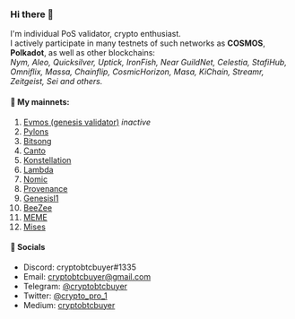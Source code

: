 ### Hi there 🤘

I'm individual PoS validator, crypto enthusiast.  
I actively participate in many  testnets of such networks as __COSMOS__, __Polkadot__, as well as other blockchains:  
*Nym, Aleo, Quicksilver, Uptick, IronFish, Near GuildNet, Сelestia, StafiHub, Omniflix, Massa, Сhainflip, CosmicHorizon, Masa, KiChain, Streamr, Zeitgeist, Sei and others.*


#### 🧾 My mainnets:

1. [Evmos (genesis validator)](https://www.mintscan.io/evmos/validators/evmosvaloper1j6zuz54sum48ylpzjqt4jugjmr4lw6srudv7c4) *inactive*
1. [Pylons](https://explorer.stavr.tech/pylons/staking/pylovaloper1m8vpsh5awhpwuhm5kyp77ljqr9knqnclrlpk3m)
1. [Bitsong](https://ping.pub/bitsong/staking/bitsongvaloper17dpklyxlrn9kypkd3khy9t98v8qddnghllnt7x)
1. [Canto](https://explorer.nodestake.top/canto/staking/cantovaloper1v8ghx334ql2jpu0qgjfre95lnkzvlt7t7py9gr)
1. [Konstellation](https://www.mintscan.io/konstellation/validators/darcvaloper149ggrnzvlm5pdgk53295f9nqr0d29j32d8r9yt)
1. [Lambda](https://explorer.nodestake.top/lambda/staking/lambvaloper1g88k52xwxl49hjxm0hud5fd08ntkg0ykua0gjq)
1. [Nomic](https://nomic.zenscan.io/validator.php?addr=nomic1sv9xl46wwhg34mjnkaqd669gp4ptcjvyu56yj5)
1. [Provenance](https://www.mintscan.io/provenance/validators/pbvaloper1hxd75vuud3gddkfpglkzzsvpjwrz9zf05xu4ss)
3. [Genesisl1](https://ping.pub/genesisl1/staking/genesisvaloper14ffhw6jplvhx0kn449hg55m5dd58f245nvsqkf)
4. [BeeZee](https://explorer.thesilverfox.pro/beezee/staking/bzevaloper1cgtrksac0pjj53lym42uaxrjsumtql296znp4m)
5. [MEME](https://ping.pub/meme/staking/memevaloper1nd5920jd3rynsjl7tqler3xnal9433qtqfyn0q)
6. [Mises](https://gw.mises.site/validators/misesvaloper1vt650vl6lmg777my3kn9jghatxrge8rh7ne9tr)



#### 💬 Socials
* Discord: cryptobtcbuyer#1335  
* Email: cryptobtcbuyer@gmail.com  
* Telegram: [@cryptobtcbuyer](https://t.me/cryptobtcbuyer)  
* Twitter: [@crypto_pro_1](https://twitter.com/crypto_pro_1)  
* Medium: [cryptobtcbuyer](https://medium.com/@cryptobtcbuyer)



<!--
**cryptobtcbuyer/cryptobtcbuyer** is a ✨ _special_ ✨ repository because its `README.md` (this file) appears on your GitHub profile.

Here are some ideas to get you started:

- 🔭 I’m currently working on ...
- 🌱 I’m currently learning ...
- 👯 I’m looking to collaborate on ...
- 🤔 I’m looking for help with ...
- 💬 Ask me about ...
- 📫 How to reach me: ...
- 😄 Pronouns: ...
- ⚡ Fun fact: ...
-->
